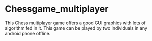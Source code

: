 # Chessgame_multiplayer
This Chess multiplayer game offers a good GUI graphics with lots of algorithm fed in it. This game can be played by two individuals in any android phone offline.
